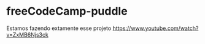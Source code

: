 # freeCodeCamp-puddle
Estamos fazendo extamente esse projeto https://www.youtube.com/watch?v=ZxMB6Njs3ck



